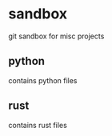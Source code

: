 # sandbox
git sandbox for misc projects

## python
contains python files

## rust
contains rust files